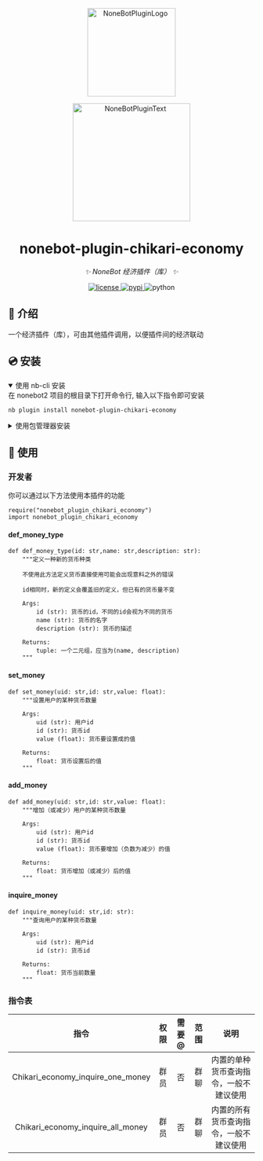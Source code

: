 <div align="center">
  <a href="https://v2.nonebot.dev/store"><img src="https://github.com/A-kirami/nonebot-plugin-template/blob/resources/nbp_logo.png" width="180" height="180" alt="NoneBotPluginLogo"></a>
  <br>
  <p><img src="https://github.com/A-kirami/nonebot-plugin-template/blob/resources/NoneBotPlugin.svg" width="240" alt="NoneBotPluginText"></p>
</div>

<div align="center">

# nonebot-plugin-chikari-economy

_✨ NoneBot 经济插件（库） ✨_


<a href="./LICENSE">
    <img src="https://img.shields.io/github/license/owner/nonebot-plugin-chikari-economy.svg" alt="license">
</a>
<a href="https://pypi.python.org/pypi/nonebot-plugin-chikari-economy">
    <img src="https://img.shields.io/pypi/v/nonebot-plugin-chikari-economy.svg" alt="pypi">
</a>
<img src="https://img.shields.io/badge/python-3.8+-blue.svg" alt="python">

</div>

## 📖 介绍

一个经济插件（库），可由其他插件调用，以便插件间的经济联动

## 💿 安装

<details open>
<summary>使用 nb-cli 安装</summary>
在 nonebot2 项目的根目录下打开命令行, 输入以下指令即可安装

    nb plugin install nonebot-plugin-chikari-economy

</details>

<details>
<summary>使用包管理器安装</summary>
在 nonebot2 项目的插件目录下, 打开命令行, 根据你使用的包管理器, 输入相应的安装命令

<details>
<summary>pip</summary>

    pip install nonebot-plugin-chikari-economy
</details>
<details>
<summary>pdm</summary>

    pdm add nonebot-plugin-chikari-economy
</details>
<details>
<summary>poetry</summary>

    poetry add nonebot-plugin-chikari-economy
</details>
<details>
<summary>conda</summary>

    conda install nonebot-plugin-chikari-economy
</details>

打开 nonebot2 项目根目录下的 `pyproject.toml` 文件, 在 `[tool.nonebot]` 部分追加写入

    plugins = ["nonebot_plugin_chikari_economy"]

</details>


## 🎉 使用
### 开发者

你可以通过以下方法使用本插件的功能

```
require("nonebot_plugin_chikari_economy")
import nonebot_plugin_chikari_economy
```

#### def_money_type
```
def def_money_type(id: str,name: str,description: str):
    """定义一种新的货币种类
    
    不使用此方法定义货币直接使用可能会出现意料之外的错误
    
    id相同时，新的定义会覆盖旧的定义，但已有的货币量不变

    Args:
        id (str): 货币的id，不同的id会视为不同的货币
        name (str): 货币的名字
        description (str): 货币的描述

    Returns:
        tuple: 一个二元组，应当为(name, description)
    """
```
#### set_money
```
def set_money(uid: str,id: str,value: float):
    """设置用户的某种货币数量

    Args:
        uid (str): 用户id
        id (str): 货币id
        value (float): 货币要设置成的值

    Returns:
        float: 货币设置后的值
    """
```
#### add_money
```
def add_money(uid: str,id: str,value: float):
    """增加（或减少）用户的某种货币数量

    Args:
        uid (str): 用户id
        id (str): 货币id
        value (float): 货币要增加（负数为减少）的值

    Returns:
        float: 货币增加（或减少）后的值
    """
```
#### inquire_money
```
def inquire_money(uid: str,id: str):
    """查询用户的某种货币数量

    Args:
        uid (str): 用户id
        id (str): 货币id

    Returns:
        float: 货币当前数量
    """
```

### 指令表
| 指令 | 权限 | 需要@ | 范围 | 说明 |
|:-----:|:----:|:----:|:----:|:----:|
| Chikari_economy_inquire_one_money | 群员 | 否 | 群聊 | 内置的单种货币查询指令，一般不建议使用 |
| Chikari_economy_inquire_all_money | 群员 | 否 | 群聊 | 内置的所有货币查询指令，一般不建议使用 |
